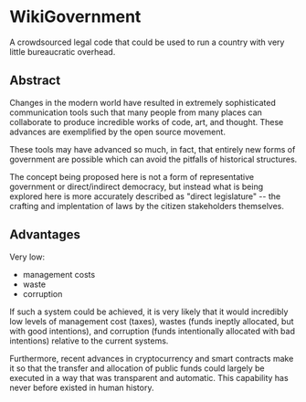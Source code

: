 # WikiGovernment
A crowdsourced legal code that could be used to run a country with very little bureaucratic overhead.

## Abstract

Changes in the modern world have resulted in extremely sophisticated communication tools such that many people from many places can collaborate to produce incredible works of code, art, and thought. These advances are exemplified by the open source movement.

These tools may have advanced so much, in fact, that entirely new forms of government are possible which can avoid the pitfalls of historical structures.

The concept being proposed here is not a form of representative government or direct/indirect democracy, but instead what is being explored here is more accurately described as "direct legislature" -- the crafting and implentation of laws by the citizen stakeholders themselves.

## Advantages
Very low:
 - management costs
 - waste
 - corruption
 
If such a system could be achieved, it is very likely that it would incredibly low levels of management cost (taxes), wastes (funds ineptly allocated, but with good intentions), and corruption (funds intentionally allocated with bad intentions) relative to the current systems.

Furthermore, recent advances in cryptocurrency and smart contracts make it so that the transfer and allocation of public funds could largely be executed in a way that was transparent and automatic. This capability has never before existed in human history. 
